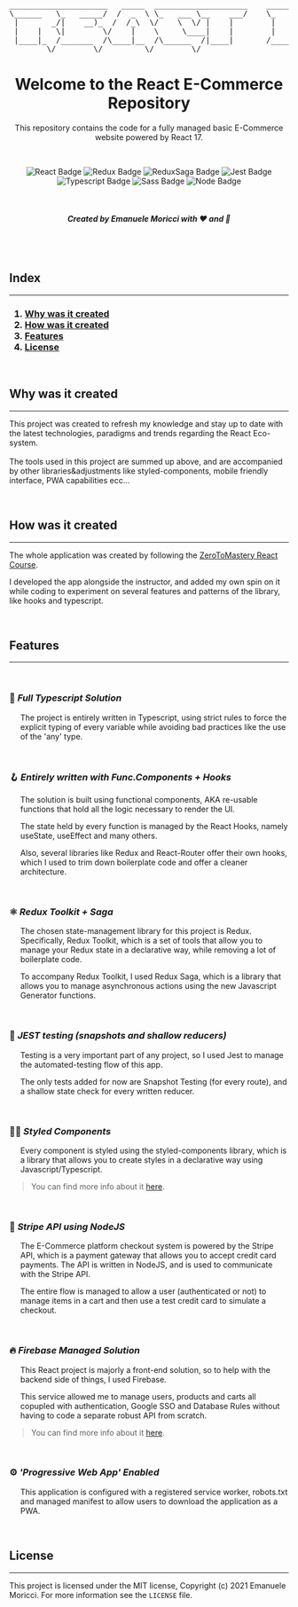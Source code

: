 <div align="center">
<pre>
_____________________   _____  ____________________    ____________________                                                    
\______   \_   _____/  /  _  \ \_   ___ \__    ___/    \_   _____/\_   ___ \  ____   _____   _____   ___________   ____  ____  
 |       _/|    __)_  /  /_\  \/    \  \/ |    |        |    __)_ /    \  \/ /  _ \ /     \ /     \_/ __ \_  __ \_/ ___\/ __ \ 
 |    |   \|        \/    |    \     \____|    |        |        \\     \___(  <_> )  Y Y  \  Y Y  \  ___/|  | \/\  \__\  ___/ 
 |____|_  /_______  /\____|__  /\______  /|____|       /_______  / \______  /\____/|__|_|  /__|_|  /\___  >__|    \___  >___  >
        \/        \/         \/        \/                      \/         \/             \/      \/     \/            \/    \/ 
</pre>

# Welcome to the React E-Commerce Repository

This repository contains the code for a fully managed basic E-Commerce website powered by React 17.

<br />

![React Badge](https://img.shields.io/badge/-React-%2361DAFB?logo=react&logoColor=black&style=flat-square)
![Redux Badge](https://img.shields.io/badge/-Redux-%23764ABC?logo=redux&logoColor=white&style=flat-square)
![ReduxSaga Badge](https://img.shields.io/badge/-Redux%20Saga-%23999999?logo=redux-saga&logoColor=white&style=flat-square)
![Jest Badge](https://img.shields.io/badge/-Jest-%23C21325?logo=jest&logoColor=white&style=flat-square)
![Typescript Badge](https://img.shields.io/badge/-Typescript-%233178C6?logo=typescript&logoColor=white&style=flat-square)
![Sass Badge](https://img.shields.io/badge/-Sass-%23CC6699?logo=sass&logoColor=white&style=flat-square)
![Node Badge](https://img.shields.io/badge/-Node.js-%23339933?logo=node.js&logoColor=white&style=flat-square)

<br />

##### Created by Emanuele Moricci with ❤️ and 🍕

</div>

<br />
<br />

## Index

---

<h3>

1. [Why was it created](#why-was-it-created)
2. [How was it created](#how-was-it-created)
3. [Features](#features)
4. [License](#license)

</h3>
<br />

## Why was it created

---

This project was created to refresh my knowledge and stay up to date with the latest technologies, paradigms and trends regarding the React Eco-system.
<br />
<br />
The tools used in this project are summed up above, and are accompanied by other libraries&adjustments like styled-components, mobile friendly interface, PWA capabilities ecc...

<br />

## How was it created

---

The whole application was created by following the [ZeroToMastery React Course](https://www.udemy.com/course/complete-react-developer-zero-to-mastery/).

I developed the app alongside the instructor, and added my own spin on it while coding to experiment on several features and patterns of the library, like hooks and typescript.

<br />

## Features

---

<br />

### 🤖 **_Full Typescript Solution_**

<p style=margin-left:20px>
The project is entirely written in Typescript, using strict rules to force the explicit typing of every variable while avoiding bad practices like the use of the 'any' type.
</p>

<br />

### 🪝 **_Entirely written with Func.Components + Hooks_**

<p style=margin-left:20px>
The solution is built using functional components, AKA re-usable functions that hold all the logic necessary to render the UI.
</p>
<p style=margin-left:20px>
The state held by every function is managed by the React Hooks, namely useState, useEffect and many others.
</p>
<p style=margin-left:20px>
Also, several libraries like Redux and React-Router offer their own hooks, which I used to trim down boilerplate code and offer a cleaner architecture.
</p>

<br />

### ⚛️ **_Redux Toolkit + Saga_**

<p style=margin-left:20px>
The chosen state-management library for this project is Redux. Specifically, Redux Toolkit, which is a set of tools that allow you to manage your Redux state in a declarative way, while removing a lot of boilerplate code.
</p>
<p style=margin-left:20px>
To accompany Redux Toolkit, I used Redux Saga, which is a library that allows you to manage asynchronous actions using the new Javascript Generator functions.
</p>

<br />

### 🤡 **_JEST testing (snapshots and shallow reducers)_**

<p style=margin-left:20px>
Testing is a very important part of any project, so I used Jest to manage the automated-testing flow of this app.
</p>
<p style=margin-left:20px>
The only tests added for now are Snapshot Testing (for every route), and a shallow state check for every written reducer.
</p>

<br />

### 💅🏽 **_Styled Components_**

<p style=margin-left:20px>
Every component is styled using the styled-components library, which is a library that allows you to create styles in a declarative way using Javascript/Typescript.
</p>

> You can find more info about it [here](https://www.styled-components.com/).

<br />

### 💸 **_Stripe API using NodeJS_**

<p style=margin-left:20px>
The E-Commerce platform checkout system is powered by the Stripe API, which is a payment gateway that allows you to accept credit card payments. The API is written in NodeJS, and is used to communicate with the Stripe API.
</p>
<p style=margin-left:20px>
The entire flow is managed to allow a user (authenticated or not) to manage items in a cart and then use a test credit card to simulate a checkout.
</p>

<br />

### 🔥 **_Firebase Managed Solution_**

<p style=margin-left:20px>
This React project is majorly a front-end solution, so to help with the backend side of things, I used Firebase.
</p>
<p style=margin-left:20px>
This service allowed me to manage users, products and carts all copupled with authentication, Google SSO and Database Rules without having to code a separate robust API from scratch.
</p>

> You can find more info about it [here](https://firebase.google.com/).

<br />

### ⚙️ **_'Progressive Web App' Enabled_**

<p style=margin-left:20px>
This application is configured with a registered service worker, robots.txt and managed manifest to allow users to download the application as a PWA.
</p>

<br />

## License

---

This project is licensed under the MIT license, Copyright (c) 2021 Emanuele Moricci. For more information see the `LICENSE` file.
